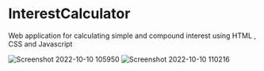 # InterestCalculator
Web application for calculating simple and compound interest using HTML , CSS and Javascript

![Screenshot 2022-10-10 105950](https://user-images.githubusercontent.com/101183235/194810222-53c1574f-3568-4348-b632-e15064c1f392.png)
![Screenshot 2022-10-10 110216](https://user-images.githubusercontent.com/101183235/194810279-35cfb44d-cc46-4492-88d7-001e14f7051d.png)
